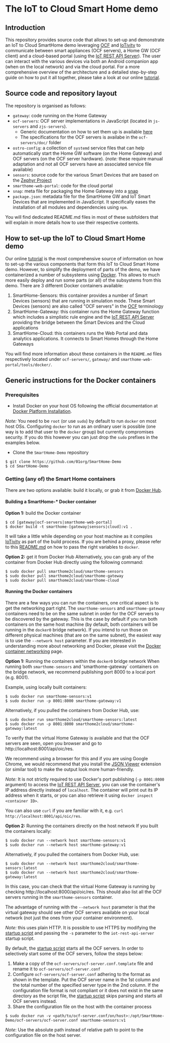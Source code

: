# The IoT to Cloud Smart Home demo

## Introduction
This repository provides source code that allows to set-up and demonstrate an IoT to Cloud SmartHome demo leveraging [OCF](http://openconnectivity.org/) and [IoTivity](https://www.iotivity.org/) to communicate between smart appliances (OCF servers), a Home GW (OCF client) and a cloud-based portal (using the [IoT REST API Server](https://github.com/01org/iot-rest-api-server/)). The user can interact with the various devices via both an Android companion app (when on the local network) and via the cloud portal. For a more comprehensive overview of the architecture and a detailed step-by-step guide on how to put it all together, please take a look at our online [tutorial](https://01.org/smarthome).

## Source code and repository layout
The repository is organised as follows:
* `gateway`: code running on the Home Gateway
* `ocf-servers`: OCF server implementations in JavaScript (located in `js-servers` and `zjs-servers`).
   * Generic documentation on how to set them up is available [here](ocf-servers/js-servers/README.md)
   * The specifications for the OCF servers is availabe in the `ocf-servers/doc/` folder
* `ostro-config`: a collection of `systemd` service files that can help automatically start the Home GW software (on the Home Gateway) and OCF servers (on the OCF server hardware). (*note:* these require manual adaptation and not all OCF servers have an associated service file available)
* `sensors`: source code for the various Smart Devices that are based on the [Zephyr Project](https://www.zephyrproject.org/)
* `smarthome-web-portal`: code for the cloud portal
* `snap`: meta file for packaging the Home Gateway into a [snap](https://www.ubuntu.com/desktop/snappy)
* `package.json`: metadata file for the SmartHome GW and IoT Smart Devices that are implemented in JavaScript. It specifically eases the installation of all modules and dependencies using `npm`.

You will find dedicated README.md files in most of these subfolders that will explain in more details how to use their respective contents.

## How to set-up the IoT to Cloud Smart Home demo
Our online [tutorial](https://01.org/smarthome) is the most comprehensive source of information on how to set-up the various components that form this IoT to Cloud Smart Home demo. However, to simplify the deployment of parts of the demo, we have containerized a number of subsystems using [Docker](https://www.docker.com/). This allows to much more easily deploy and run some parts (or all) of the subsystems from this demo. There are 3 different Docker containers available:
1. SmartHome-Sensors: this container provides a number of Smart Devices (sensors) that are running in simulation mode. These Smart Devices (sensors) are also called "OCF servers" in the [OCF] terminology
2. SmartHome-Gateway: this container runs the Home Gateway function which includes a simplistic rule engine and the [IoT REST API Server] providing the bridge between the Smart Devices and the Cloud applications
3. SmartHome-Cloud: this containers runs the Web Portal and data analytics applications. It connects to Smart Homes through the Home Gateways

You will find more information about these containers in the `README.md` files respectively located under `ocf-servers/`, `gateway/` and `smarthome-web-portal/tools/docker/`.

## Generic instructions for the Docker containers

### Prerequisites

* Install Docker on your host OS following the official documentation at [Docker Platform Installation](https://www.docker.com/products/overview#/install_the_platform).

*Note:* You need to be `root` (or use `sudo`) by default to run `docker` on most host OSs. Configuring `docker` to run as an ordinary user is possible (one way is to add that user to the `docker` group) but currently compromises security.  If you do this however you can just drop the `sudo` prefixes in the examples below.

* Clone the `SmartHome-Demo` repository
```
$ git clone https://github.com/01org/SmartHome-Demo
$ cd SmartHome-Demo
```

### Getting (any of) the Smart Home containers
There are two options available: build it locally, or grab it from [Docker Hub](https://hub.docker.com).

#### Building a SmartHome-* Docker container
**Option 1:** build the Docker container
```
$ cd [gateway|ocf-servers|smarthome-web-portal]
$ docker build -t smarthome-[gateway|sensors|cloud]:v1 .
```
It will take a little while depending on your host machine as it compiles [IoTivity](https://www.iotivity.org) as part of the build process. If you are behind a proxy, please refer to this [README.md](./smarthome-web-portal/tools/docker/README.md) on how to pass the right variables to `docker`.

**Option 2:** get it from Docker Hub
Alternatively, you can grab any of the container from Docker Hub directly using the following command:
```
$ sudo docker pull smarthome2cloud/smarthome-sensors
$ sudo docker pull smarthome2cloud/smarthome-gateway
$ sudo docker pull smarthome2cloud/smarthome-cloud
```

#### Running the Docker containers
There are a few ways you can run the containers, one critical aspect is to get the networking part right. The `smarthome-sensors` and `smarthome-gateway` containers need to be on the same subnet in order for the OCF servers to be discovered by the gateway. This is the case by default if you run both containers on the same host machine (by default, both containers will be running in the `docker0` bridge network). If you intend to run those on different physical machines (that are on the same subnet), the easiest way is to use the `--network host` parameter. If you are interested in understanding more about networking and Docker, please visit the [Docker container networking](https://docs.docker.com/engine/userguide/networking/) page. 


**Option 1:** Running the containers within the `docker0` bridge network
When running both `smarthome-sensors` and 'smarthome-gateway` containers on the bridge network, we recommend publishing port 8000 to a local port (e.g. 8001). 

Example, using locally built containers:
```
$ sudo docker run smarthome-sensors:v1
$ sudo docker run -p 8001:8000 smarthome-gateway:v1
```
Alternatively, if you pulled the containers from Docker Hub, use:
```
$ sudo docker run smarthome2cloud/smarthome-sensors:latest
$ sudo docker run -p 8001:8000 smarthome2cloud/smarthome-gateway:latest
```
To verify that the virtual Home Gateway is available and that the OCF servers are seen, open you browser and go to http://localhost:8001/api/oic/res.

We recommend using a browser for this and if you are using Google Chrome, we would recommend that you install the [JSON Viewer](https://chrome.google.com/webstore/detail/json-viewer/gbmdgpbipfallnflgajpaliibnhdgobh) extension (or similar tool) to make the output look more human-friendly.

*Note:* It is not strictly required to use Docker's port publishing (`-p 8001:8000` argument) to access the [IoT REST API Server], you can use the container's IP address directly instead of `localhost`. The container will print out its IP address when it starts, or you can also retrieve it using `docker inspect <container ID>`.

You can also use `curl` if you are familiar with it, e.g. `curl http://localhost:8001/api/oic/res`.

**Option 2:** Running the containers directly on the host network
If you built the containers locally:
```
$ sudo docker run --network host smarthome-sensors:v1
$ sudo docker run --network host smarthome-gateway:v1
```
Alternatively, if you pulled the containers from Docker Hub, use:
```
$ sudo docker run --network host smarthome2cloud/smarthome-sensors:latest
$ sudo docker run --network host smarthome2cloud/smarthome-gateway:latest
```
In this case, you can check that the virtual Home Gateway is running by checking http://localhost:8000/api/oic/res. This should also list all the OCF servers running in the `smarthome-sensors` container.

The advantage of running with the `--network host` parameter is that the virtual gateway should see other OCF servers available on your local network (not just the ones from your container environment).

*Note:* this uses plain HTTP. It is possible to use HTTPS by modifying the [startup script](gateway/start-smarthome-in-docker.sh) and passing the `-s` parameter to the `iot-rest-api-server` startup script.

By default, the [startup script](ocf-servers/start-ocf-servers-in-docker.sh) starts all the OCF servers. In order to selectively start some of the OCF servers, follow the steps below:
1. Make a copy of the `ocf-servers/ocf-server.conf.template` file and rename it to `ocf-servers/ocf-server.conf`
2. Configure `ocf-servers/ocf-server.conf` adhering to the format as shown in the template. Put the OCF server name in the 1st column and the total number of the specified server type in the 2nd column. If the configuration file format is not compliant or it does not exist in the same directory as the script file, the [startup script](ocf-servers/start-ocf-servers-in-docker.sh) skips parsing and starts all OCF servers instead.
3. Share the configuration file on the host with the container process    
```
$ sudo docker run -v <path/to/ocf-server.conf/on/host>:/opt/SmartHome-Demo/ocf-servers/ocf-server.conf smarthome-sensors:v1
```
*Note*: Use the absolute path instead of relative path to point to the configuration file on the host server. 

[IoT REST API Server]: https://github.com/01org/iot-rest-api-server/
[OCF]: https://openconnectivity.org/

